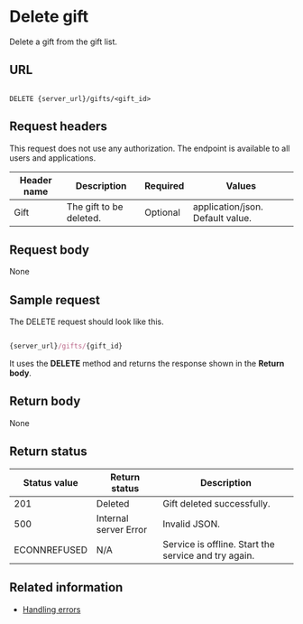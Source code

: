 # Delete gift

Delete a gift from the gift list.

## URL

```shell

DELETE {server_url}/gifts/<gift_id>
```

## Request headers

This request does not use any authorization. The endpoint is available to all users and applications.

| Header name | Description | Required | Values |
| -------------- | ------ | ------------ |------------ |
| Gift | The gift to be deleted. | Optional | application/json. Default value. |

## Request body

None

## Sample request

The DELETE request should look like this.

```js

{server_url}/gifts/{gift_id}
```

It uses the **DELETE** method and returns the response shown in the **Return body**.

## Return body

None

## Return status

| Status value | Return status | Description |
| ------------- | ----------- | ----------- |
| 201 | Deleted | Gift deleted successfully. |
| 500 | Internal server Error | Invalid JSON. |
| ECONNREFUSED | N/A | Service is offline. Start the service and try again. |

## Related information

* [Handling errors](handling_errors.md)
